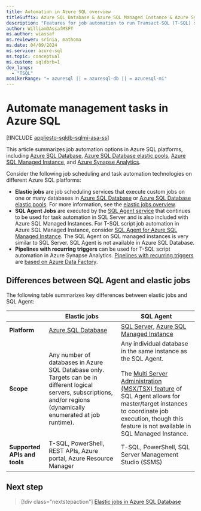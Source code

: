 ```yaml
---
title: Automation in Azure SQL overview
titleSuffix: Azure SQL Database & Azure SQL Managed Instance & Azure Synapse Analytics
description: "Features for job automation to run Transact-SQL (T-SQL) scripts include elastic jobs on Azure SQL Database and SQL Agent jobs on Azure SQL Managed instance."
author: WilliamDAssafMSFT
ms.author: wiassaf
ms.reviewer: srinia, mathoma
ms.date: 04/09/2024
ms.service: azure-sql
ms.topic: conceptual
ms.custom: sqldbrb=1
dev_langs:
  - "TSQL"
monikerRange: "= azuresql || = azuresql-db || = azuresql-mi"
---
```

# Automate management tasks in Azure SQL

[!INCLUDE [appliesto-sqldb-sqlmi-asa-ss](../includes/appliesto-sqldb-sqlmi-asa-ss.md)]

This article summarizes job automation options in Azure SQL platforms, including [Azure SQL Database](sql-database-paas-overview.md), [Azure SQL Database elastic pools](elastic-pool-overview.md), [Azure SQL Managed Instance](../managed-instance/sql-managed-instance-paas-overview.md), and [Azure Synapse Analytics](/azure/synapse-analytics/overview-what-is).

Consider the following job scheduling and task automation technologies on different Azure SQL platforms:

- **Elastic jobs** are job scheduling services that execute custom jobs on one or many databases in [Azure SQL Database](sql-database-paas-overview.md) or [Azure SQL Database elastic pools](elastic-pool-overview.md). For more information, see the [elastic jobs overview](elastic-jobs-overview.md).
- **SQL Agent Jobs** are executed by the [SQL Agent service](/sql/ssms/agent/sql-server-agent) that continues to be used for task automation in SQL Server and is also included with Azure SQL Managed Instances. For T-SQL script job automation in Azure SQL Managed Instance, consider [SQL Agent for Azure SQL Managed Instance](../managed-instance/job-automation-managed-instance.md). The SQL Agent on SQL managed instances is very similar to SQL Server. SQL Agent is not available in Azure SQL Database.
- **Pipelines with recurring triggers** can be used for T-SQL script automation in Azure Synapse Analytics. [Pipelines with recurring triggers](/azure/synapse-analytics/data-integration/concepts-data-factory-differences) are [based on Azure Data Factory](/azure/synapse-analytics/data-integration/concepts-data-factory-differences).

## Differences between SQL Agent and elastic jobs

The following table summarizes key differences between elastic jobs and SQL Agent:

| |**Elastic jobs** |**SQL Agent** |
|---------|---------|---------|
|**Platform**| [Azure SQL Database](elastic-jobs-overview.md) | [SQL Server](/sql/ssms/agent/sql-server-agent), [Azure SQL Managed Instance](../managed-instance/job-automation-managed-instance.md) |
|**Scope** | Any number of databases in Azure SQL Database only. Targets can be in different logical servers, subscriptions, and/or regions (dynamically enumerated at job runtime). | Any individual database in the same instance as the SQL Agent.<br /><br />The [Multi Server Administration (MSX/TSX) feature](/sql/ssms/agent/create-a-multiserver-environment) of SQL Agent allows for master/target instances to coordinate job execution, though this feature is not available in SQL Managed Instance. |
|**Supported APIs and tools** | T-SQL, PowerShell, REST APIs, Azure portal, Azure Resource Manager | T-SQL, PowerShell, SQL Server Management Studio (SSMS) |

## Next step

> [!div class="nextstepaction"]
> [Elastic jobs in Azure SQL Database](elastic-jobs-overview.md)
